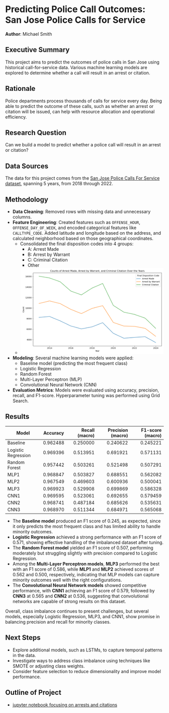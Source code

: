 # Predicting Police Call Outcomes: San Jose Police Calls for Service

**Author**: Michael Smith

## Executive Summary
This project aims to predict the outcomes of police calls in San Jose using historical call-for-service data. Various machine learning models are explored to determine whether a call will result in an arrest or citation.

## Rationale
Police departments process thousands of calls for service every day. Being able to predict the outcome of these calls, such as whether an arrest or citation will be issued, can help with resource allocation and operational efficiency.

## Research Question
Can we build a model to predict whether a police call will result in an arrest or citation?

## Data Sources
The data for this project comes from the [San Jose Police Calls For Service dataset](https://data.sanjoseca.gov/dataset/police-calls-for-service), spanning 5 years, from 2018 through 2022.

## Methodology
- **Data Cleaning**: Removed rows with missing data and unnecessary columns.
- **Feature Engineering**: Created features such as `OFFENSE_HOUR`, `OFFENSE_DAY_OF_WEEK`, and encoded categorical features like `CALLTYPE_CODE`.  Added latitude and longitude based on the address, and calculated neighborhood based on those geographical coordinates.
  - Consolidated the final disposition codes into 4 groups:
    - A: Arrest Made
    - B: Arrest by Warrant
    - C: Criminal Citation
    - Other
  - ![Final Dispositions Over the Years](images/final_disps_over_years.png)
- **Modeling**: Several machine learning models were applied:
  - Baseline model (predicting the most frequent class)
  - Logistic Regression
  - Random Forest
  - Multi-Layer Perceptron (MLP)
  - Convolutional Neural Network (CNN)
- **Evaluation Metrics**: Models were evaluated using accuracy, precision, recall, and F1-score. Hyperparameter tuning was performed using Grid Search.

## Results

| Model              | Accuracy  | Recall (macro) | Precision (macro) | F1-score (macro)  |
|--------------------|-----------|----------:|----------:|----------:|
| Baseline           | 0.962488  | 0.250000  | 0.240622  | 0.245221  |
| Logistic Regression| 0.969396  | 0.513951  | 0.691921  | 0.571131  |
| Random Forest      | 0.957442  | 0.503261  | 0.521498  | 0.507291  |
| MLP1               | 0.968847  | 0.503827  | 0.688551  | 0.562082  |
| MLP2               | 0.967549  | 0.469603  | 0.600936  | 0.500041  |
| MLP3               | 0.969923  | 0.529908  | 0.699869  | 0.586328  |
| CNN1               | 0.969595  | 0.523061  | 0.692655  | 0.579459  |
| CNN2               | 0.968741  | 0.487184  | 0.685626  | 0.535631  |
| CNN3               | 0.968970  | 0.511344  | 0.684971  | 0.565068  |

- The **Baseline model** produced an F1 score of 0.245, as expected, since it only predicts the most frequent class and has limited ability to handle minority outcomes.
- **Logistic Regression** achieved a strong performance with an F1 score of 0.571, showing effective handling of the imbalanced dataset after tuning.
- The **Random Forest model** yielded an F1 score of 0.507, performing moderately but struggling slightly with precision compared to Logistic Regression.
- Among the **Multi-Layer Perceptron models**, **MLP3** performed the best with an F1 score of 0.586, while **MLP1** and **MLP2** achieved scores of 0.562 and 0.500, respectively, indicating that MLP models can capture minority outcomes well with the right configurations.
- The **Convolutional Neural Network models** showed competitive performance, with **CNN1** achieving an F1 score of 0.579, followed by **CNN3** at 0.565 and **CNN2** at 0.536, suggesting that convolutional networks are capable of strong results on this dataset.

Overall, class imbalance continues to present challenges, but several models, especially Logistic Regression, MLP3, and CNN1, show promise in balancing precision and recall for minority classes.

## Next Steps
- Explore additional models, such as LSTMs, to capture temporal patterns in the data.
- Investigate ways to address class imbalance using techniques like SMOTE or adjusting class weights.
- Consider feature selection to reduce dimensionality and improve model performance.

## Outline of Project
- [jupyter notebook focusing on arrests and citations](arrest_only_2.ipynb)

